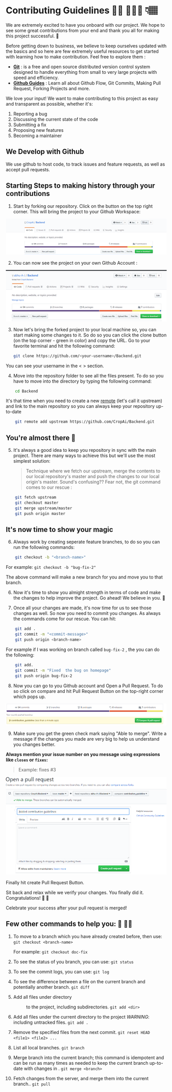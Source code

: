 ﻿# Contributing Guidelines 👼🏽 👩🏽‍💻 👇🏽

We are extremely excited to have you onboard with our project. We hope to see some great contributions from your end and thank you all for making this project successful. 🤗

Before getting down to business, we believe to keep ourselves updated with the basics and so here are few extremely useful resources to get started with learning how to make contribution. Feel free to explore them :

- **[Git](https://git-scm.com/)** : is a free and open source distributed version control system designed to handle everything from small to very large projects with speed and efficiency.
- **[Github Guides](https://guides.github.com)** : Learn all about Github Flow, Git Commits, Making Pull Request, Forking Projects and more.

We love your input! We want to make contributing to this project as easy and transparent as possible, whether it's:

1. Reporting a bug
2. Discussing the current state of the code
3. Submitting a fix
4. Proposing new features
5. Becoming a maintainer

## We Develop with Github

  We use github to host code, to track issues and feature requests, as well as accept pull requests.


## Starting Steps to making history through your contributions

1. Start by forking our repository. Click on the button on the top right corner. This will bring the project to your Github Workspace:

![Fork the Project](./.github/images/Fork.png)

2. You can now see the project on your own Github Account :

![Github Account](./.github/images/Project&#32;Forked.png)

3. Now let's bring the forked project to your local machine so, you can start making some changes to it. So do so you can click the clone button (on the top corner - green  in color) and copy the URL. Go to your favorite terminal and hit the following command:
   ```sh
   git clone https://github.com/<your-username>/Backend.git
   ```
You can see your username in the < > section.

4. Move into the repository folder to see all the files present. To do so you have to move into the directory by typing the following command:
```sh
    cd Backend
```

It's that time when you need to create a new [remote](https://git-scm.com/book/en/v2/Git-Basics-Working-with-Remotes) (let's call it upstream) and link to the main repository so you can always keep your repository up-to-date

```sh
    git remote add upstream https://github.com/CropAi/Backend.git
```

## You're almost there 👏

5. It's always a good idea to keep you repository in sync with the main project. There are many ways to achieve this but we'll use the most simplest solution:
   > Technique where we fetch our upstream, merge the contents to our local repository's master and push the changes to our local origin's master. Sound's confusing?? Fear not, the git command comes to our rescue :

```sh
    git fetch upstream
    git checkout master
    git merge upstream/master
    git push origin master
```

## It's now time to show your magic

6. Always work by creating seperate feature branches, to do so you can run the following commands:
```sh
    git checkout -b "<branch-name>"
```
For example: `git checkout -b "bug-fix-2"`

The above command will make a new branch for you and move you to that branch.


6. Now it's time to show you almight strength in terms of code and make the changes to help improve the project. Go ahead! We believe in you. 🤩

7. Once all your changes are made, it's now time for us to see those changes as well. So now you need to commit you changes. As always the commands come for our rescue. You can hit:
```sh
    git add .
    git commit -m "<commit-message>"
    git push origin <branch-name>
```
For example if I was working on branch called `bug-fix-2` , the you can do the following:
```sh
    git add.
    git commit -m "Fixed  the bug on homepage"
    git push origin bug-fix-2
```

8. Now you can go to you Github account and Open a Pull Request. To do so click on compare and hit Pull Request Button on the top-right corner which pops up.

![Pull Request](./.github/images/Pull&#32;Request.png)


9. Make sure you get the green check mark saying "Able to merge". Write a message if the changes you made are very big to help us understand you changes better. 

**Always mention your issue number on you message using expressions like `closes` or `fixes`:**
> Example:  fixes #3
    
![Pull-Request-2](./.github/images/Pull-Request-2.png)



Finally hit create Pull Request Button.

Sit back and relax while we verify your changes. You finally did it. Congratulations! 🙌 🤝

Celebrate your success after your pull request is merged!


## Few other commands to help you: 🧠 🤘🏻

1. To move to a branch which you have already created before, then use:  
     `git checkout <branch-name>`

    For example: `git checkout doc-fix`

2. To see the status of you branch, you can use:
     `git status`

3. To see the commit logs, you can use:
     `git log`

4. To see the difference between a file on the current branch and potentially another branch.
     `git diff`

5. Add all files under directory <dir> to the project, including subdirectories.
     `git add <dir>`

6. Add all files under the current directory to the project
    *WARNING*: including untracked files.
     `git add .`

7. Remove the specified files from the next commit.
     `git reset HEAD <file1> <file2> ... `

8. List all local branches.
     `git branch`

9. Merge branch <branch> into the current branch; this command is idempotent and can be run as many times as needed to keep the current branch up-to-date with changes in <branch>.
     `git merge <branch>`

10. Fetch changes from the server, and merge them into the current branch..
     `git pull`
  

